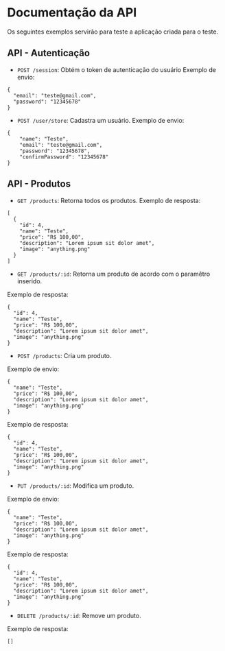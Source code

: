 # Documentação da API

Os seguintes exemplos servirão para teste a aplicação criada para o teste.

## API - Autenticação

- `POST /session`: Obtém o token de autenticação do usuário
Exemplo de envio:
```
{
  "email": "teste@gmail.com",
  "password": "12345678"
}
```

- `POST /user/store`: Cadastra um usuário.
Exemplo de envio:
```
{
	"name": "Teste",
	"email": "teste@gmail.com",
	"password": "12345678",
	"confirmPassword": "12345678"
}
```

## API - Produtos

- `GET /products`: Retorna todos os produtos.
Exemplo de resposta:
```
[
  {
    "id": 4,
    "name": "Teste",
    "price": "R$ 100,00",
    "description": "Lorem ipsum sit dolor amet",
    "image": "anything.png"
  }
]
```

- `GET /products/:id`: Retorna um produto de acordo com o paramêtro inserido.

Exemplo de resposta:
```
{
  "id": 4,
  "name": "Teste",
  "price": "R$ 100,00",
  "description": "Lorem ipsum sit dolor amet",
  "image": "anything.png"
}
```

- `POST /products`: Cria um produto.

Exemplo de envio:
```
{
  "name": "Teste",
  "price": "R$ 100,00",
  "description": "Lorem ipsum sit dolor amet",
  "image": "anything.png"
}
```

Exemplo de resposta:
```
{
  "id": 4,
  "name": "Teste",
  "price": "R$ 100,00",
  "description": "Lorem ipsum sit dolor amet",
  "image": "anything.png"
}
```

- `PUT /products/:id`: Modifica um produto.

Exemplo de envio:
```
{
  "name": "Teste",
  "price": "R$ 100,00",
  "description": "Lorem ipsum sit dolor amet",
  "image": "anything.png"
}
```

Exemplo de resposta:
```
{
  "id": 4,
  "name": "Teste",
  "price": "R$ 100,00",
  "description": "Lorem ipsum sit dolor amet",
  "image": "anything.png"
}
```

- `DELETE /products/:id`: Remove um produto.

Exemplo de resposta:
```
[]
```
